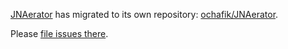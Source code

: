 [JNAerator](http://jnaerator.googlecode.com) has migrated to its own repository: [ochafik/JNAerator](http://github.com/ochafik/JNAerator).

Please [file issues there](http://github.com/ochafik/JNAerator/issues).
